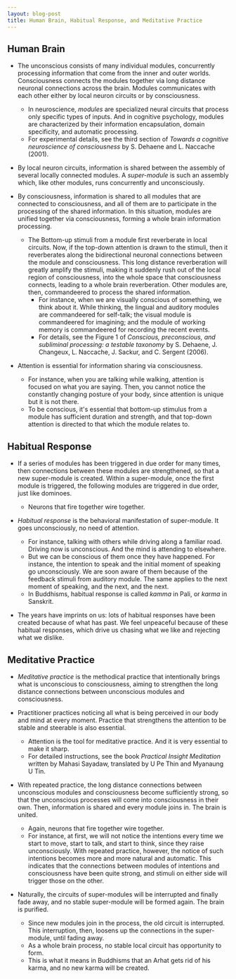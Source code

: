 ```yaml
---
layout: blog-post
title: Human Brain, Habitual Response, and Meditative Practice
---
```


## Human Brain

- The unconscious consists of many individual modules, concurrently processing information that come from the inner and outer worlds. Consciousness connects the modules together via long distance neuronal connections across the brain. Modules communicates with each other either by local neuron circuits or by consciousness.
    - In neuroscience, _modules_ are specialized neural circuits that process only specific types of inputs. And in cognitive psychology, modules are characterized by their information encapsulation, domain specificity, and automatic processing.
    - For experimental details, see the third section of _Towards a cognitive neuroscience of consciousness_ by S. Dehaene and L. Naccache (2001).

- By local neuron circuits, information is shared between the assembly of several locally connected modules. A _super-module_ is such an assembly which, like other modules, runs concurrently and unconsciously.

- By consciousness, information is shared to all modules that are connected to consciousness, and all of them are to participate in the processing of the shared information. In this situation, modules are unified together via consciousness, forming a whole brain information processing.
    - The Bottom-up stimuli from a module first reverberate in local circuits. Now, if the top-down attention is drawn to the stimuli, then it reverberates along the bidirectional neuronal connections between the module and consciousness. This long distance reverberation will greatly amplify the stimuli, making it suddenly rush out of the local region of consciousness, into the whole space that consciousness connects, leading to a whole brain reverberation. Other modules are, then, commandeered to process the shared information.
        - For instance, when we are visually conscious of something, we think about it. While thinking, the lingual and auditory modules are commandeered for self-talk; the visual module is commandeered for imagining; and the module of working memory is commandeered for recording the recent events.
        - For details, see the Figure 1 of _Conscious, preconscious, and subliminal processing: a testable taxonomy_ by S. Dehaene, J. Changeux, L. Naccache, J. Sackur, and C. Sergent (2006).

- Attention is essential for information sharing via consciousness.
    - For instance, when you are talking while walking, attention is focused on what you are saying. Then, you cannot notice the constantly changing posture of your body, since attention is unique but it is not there.
    - To be conscious, it's essential that bottom-up stimulus from a module has sufficient duration and strength, and that top-down attention is directed to that which the module relates to.

## Habitual Response

- If a series of modules has been triggered in due order for many times, then connections between these modules are strengthened, so that a new super-module is created. Within a super-module, once the first module is triggered, the following modules are triggered in due order, just like dominoes.
    - Neurons that fire together wire together.

- _Habitual response_ is the behavioral manifestation of super-module. It goes unconsciously, no need of attention.
    - For instance, talking with others while driving along a familiar road. Driving now is unconscious. And the mind is attending to elsewhere.
    - But we can be conscious of them once they have happened. For instance, the intention to speak and the initial moment of speaking go unconsciously. We are soon aware of them because of the feedback stimuli from auditory module. The same applies to the next moment of speaking, and the next, and the next.
    - In Buddhisms, habitual response is called _kamma_ in Pali, or _karma_ in Sanskrit.

- The years have imprints on us: lots of habitual responses have been created because of what has past. We feel unpeaceful because of these habitual responses, which drive us chasing what we like and rejecting what we dislike.

## Meditative Practice

- _Meditative practice_ is the methodical practice that intentionally brings what is unconscious to consciousness, aiming to strengthen the long distance connections between unconscious modules and consciousness.

- Practitioner practices noticing all what is being perceived in our body and mind at every moment. Practice that strengthens the attention to be stable and steerable is also essential.
    - Attention is the tool for meditative practice. And it is very essential to make it sharp.
    - For detailed instructions, see the book _Practical Insight Meditation_ written by Mahasi Sayadaw, translated by U Pe Thin and Myanaung U Tin.

- With repeated practice, the long distance connections between unconscious modules and consciousness become sufficiently strong, so that the unconscious processes will come into consciousness in their own. Then, information is shared and every module joins in. The brain is united.
    - Again, neurons that fire together wire together.
    - For instance, at first, we will not notice the intentions every time we start to move, start to talk, and start to think, since they raise unconsciously. With repeated practice, however, the notice of such intentions becomes more and more natural and automatic. This indicates that the connections between modules of intentions and consciousness have been quite strong, and stimuli on either side will trigger those on the other.

- Naturally, the circuits of super-modules will be interrupted and finally fade away, and no stable super-module will be formed again. The brain is purified.
    - Since new modules join in the process, the old circuit is interrupted. This interruption, then, loosens up the connections in the super-module, until fading away.
    - As a whole brain process, no stable local circuit has opportunity to form.
    - This is what it means in Buddhisms that an Arhat gets rid of his karma, and no new karma will be created.
